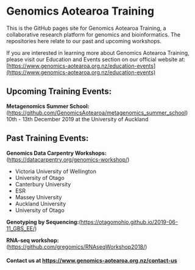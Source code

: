 # Genomics Aotearoa Training
This is the GitHub pages site for Genomics Aotearoa Training, a collaborative research platform for genomics and bioinformatics. The repositories here relate to our past and upcoming workshops.

If you are interested in learning more about Genomics Aotearoa Training, please visit our Education and Events section on our official website at: [https://www.genomics-aotearoa.org.nz/education-events](https://www.genomics-aotearoa.org.nz/education-events)

## Upcoming Training Events:

**Metagenomics Summer School:**(https://github.com/GenomicsAotearoa/metagenomics_summer_school) 10th - 13th December 2019 at the University of Auckland

## Past Training Events:
**Genomics Data Carpentry Workshops:**(https://datacarpentry.org/genomics-workshop/)

- Victoria University of Wellington
- University of Otago
- Canterbury University
- ESR
- Massey University
- Auckland University
- University of Otago

**Genotyping by Sequencing:**(https://otagomohio.github.io/2019-06-11_GBS_EE/)

**RNA-seq workshop:**(https://github.com/gregomics/RNAseqWorkshop2018/)




#### Contact us at https://www.genomics-aotearoa.org.nz/contact-us



